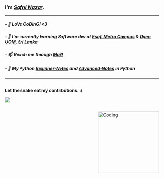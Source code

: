 <h3>I’m <i><a href='https://safnisha.mystrikingly.com/'>Safni Nazar</a></i>.</h3>
<hr>

<h5>- 👨‍ LoVe CoDinG! <3</h5>
<h5>- 🌱 I’m currently learning Software dev at <a href='https://esoft.lk/'>Esoft Metro Campus</a> & <a href='https://open.uom.lk/'>Open UOM</a>, Sri Lanka</h5>
<h5>- 📫 Reach me through <a href="mailto:shafninasar50@gmail.com">Mail!</a></h5>
<h5>- 🐍 My Python <a href='https://shafnisha.notion.site/Python-For-Beginners-07c600b75b6c49aea34f083c7b15e4e8'>Beginner-Notes</a> and <a href='https://shafnisha.notion.site/Python-advanced-61ec69ce3aa34d3597fd5410b15b20f3'>Advanced-Notes</a> in Python</h5> 

<hr>
<br> 
<b>Let the snake eat my contributions. :(</b>
<p align="left"> <img src="https://user-images.githubusercontent.com/120065120/212209674-07b3685e-1127-4f42-9871-3a423d343fa2.svg" /> </p>
<!-- ![snake gif](https://github.com/shafni50/shafni50/blob/output/github-contribution-grid-snake.gif) -->
</br>
<img align="right" alt="Coding" width="200" src="https://media.giphy.com/media/qgQUggAC3Pfv687qPC/giphy.gif">


